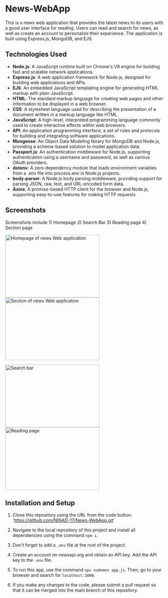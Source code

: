 # News-WebApp

This is a news web application that provides the latest news to its users with a good user interface for reading. Users can read and search for news, as well as create an account to personalize their experience. The application is built using Express.js, MongoDB, and EJS. 

## Technologies Used

- **Node.js**: A JavaScript runtime built on Chrome's V8 engine for building fast and scalable network applications.
- **Express.js**: A web application framework for Node.js, designed for building web applications and APIs.
- **EJS**: An embedded JavaScript templating engine for generating HTML markup with plain JavaScript.
- **HTML**: The standard markup language for creating web pages and other information to be displayed in a web browser.
- **CSS**: A stylesheet language used for describing the presentation of a document written in a markup language like HTML.
- **JavaScript**: A high-level, interpreted programming language commonly used to create interactive effects within web browsers.
- **API**: An application programming interface, a set of rules and protocols for building and integrating software applications.
- **Mongoose**: An Object Data Modeling library for MongoDB and Node.js, providing a schema-based solution to model application data.
- **Passport.js**: An authentication middleware for Node.js, supporting authentication using a username and password, as well as various OAuth providers.
- **dotenv**: A zero-dependency module that loads environment variables from a .env file into process.env in Node.js projects.
- **body-parser**: A Node.js body parsing middleware, providing support for parsing JSON, raw, text, and URL-encoded form data.
- **Axios**: A promise-based HTTP client for the browser and Node.js, supporting easy-to-use features for making HTTP requests.

## Screenshots
Screenshots include 1) Homepage 2) Search Bar 3) Reading page 4) Section page

<img src="https://github.com/NINAD-17/News-WebApp/assets/94175390/bf8366e4-ea5a-4ee8-b2f6-dd9c089d0a1b" alt="Homepage of news Web application" width="300" height="200"> <img src="https://github.com/NINAD-17/News-WebApp/assets/94175390/5f057fd8-5ce3-45a0-b6b1-674b04408fad" alt="Section of news Web application" width="300" height="200">

<img src="https://github.com/NINAD-17/News-WebApp/assets/94175390/850d590c-d3ff-44cb-ad72-b866087e354b" alt="Search bar" width="300" height="200"> <img src="https://github.com/NINAD-17/News-WebApp/assets/94175390/dedabb95-fab9-4951-92a4-20f668d99b5f" alt="Reading page" width="300" height="200">
 
## Installation and Setup

1. Clone this repository using the URL from the code button: 'https://github.com/NINAD-17/News-WebApp.git'

2. Navigate to the local repository of this project and install all dependencies using the command `npm i`.

3. Don't forget to add a `.env` file at the root of the project.

4. Create an account on newsapi.org and obtain an API key. Add the API key to the `.env` file.

5. To run this app, use the command `npx nodemon app.js`. Then, go to your browser and search for `localhost:3000`.

6. If you make any changes to the code, please submit a pull request so that it can be merged into the main branch of this repository.

